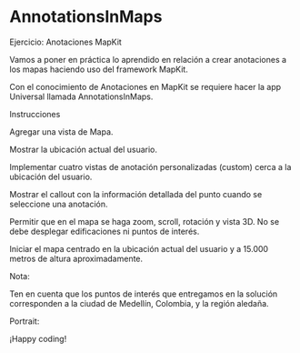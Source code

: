 # AnnotationsInMaps
Ejercicio: Anotaciones MapKit

Vamos a poner en práctica lo aprendido en relación a crear anotaciones a los mapas haciendo uso del framework MapKit.

Con el conocimiento de Anotaciones en MapKit se requiere hacer la app Universal llamada AnnotationsInMaps.

Instrucciones

Agregar una vista de Mapa.

Mostrar la ubicación actual del usuario.

Implementar cuatro vistas de anotación personalizadas (custom) cerca a la ubicación del usuario.

Mostrar el callout con la información detallada del punto cuando se seleccione una anotación.

Permitir que en el mapa se haga zoom, scroll, rotación y vista 3D. No se debe desplegar edificaciones ni puntos de interés.

Iniciar el mapa centrado en la ubicación actual del usuario y a 15.000 metros de altura aproximadamente.

Nota:

Ten en cuenta que los puntos de interés que entregamos en la solución corresponden a la ciudad de Medellín, Colombia, y la región aledaña.

Portrait:



¡Happy coding!

